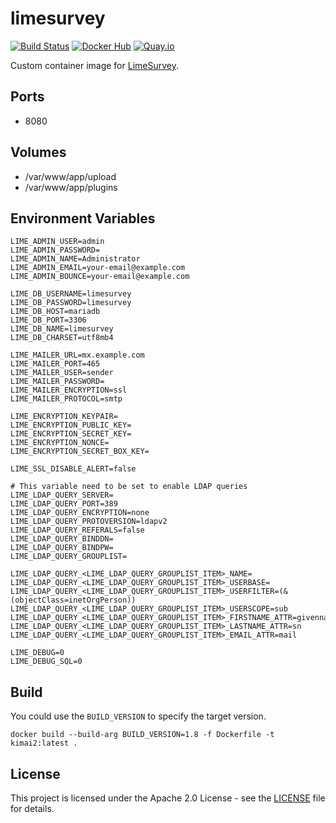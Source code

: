 # limesurvey

[![Build Status](https://drone.owncloud.com/api/badges/owncloud-ops/limesurvey/status.svg)](https://drone.owncloud.com/owncloud-ops/limesurvey)
[![Docker Hub](https://img.shields.io/badge/docker-latest-blue.svg?logo=docker&logoColor=white)](https://hub.docker.com/r/owncloudops/limesurvey)
[![Quay.io](https://img.shields.io/badge/quay-latest-blue.svg?logo=docker&logoColor=white)](https://quay.io/repository/owncloudops/limesurvey)

Custom container image for [LimeSurvey](https://www.limesurvey.org/de/).

## Ports

- 8080

## Volumes

- /var/www/app/upload
- /var/www/app/plugins

## Environment Variables

```Shell
LIME_ADMIN_USER=admin
LIME_ADMIN_PASSWORD=
LIME_ADMIN_NAME=Administrator
LIME_ADMIN_EMAIL=your-email@example.com
LIME_ADMIN_BOUNCE=your-email@example.com

LIME_DB_USERNAME=limesurvey
LIME_DB_PASSWORD=limesurvey
LIME_DB_HOST=mariadb
LIME_DB_PORT=3306
LIME_DB_NAME=limesurvey
LIME_DB_CHARSET=utf8mb4

LIME_MAILER_URL=mx.example.com
LIME_MAILER_PORT=465
LIME_MAILER_USER=sender
LIME_MAILER_PASSWORD=
LIME_MAILER_ENCRYPTION=ssl
LIME_MAILER_PROTOCOL=smtp

LIME_ENCRYPTION_KEYPAIR=
LIME_ENCRYPTION_PUBLIC_KEY=
LIME_ENCRYPTION_SECRET_KEY=
LIME_ENCRYPTION_NONCE=
LIME_ENCRYPTION_SECRET_BOX_KEY=

LIME_SSL_DISABLE_ALERT=false

# This variable need to be set to enable LDAP queries
LIME_LDAP_QUERY_SERVER=
LIME_LDAP_QUERY_PORT=389
LIME_LDAP_QUERY_ENCRYPTION=none
LIME_LDAP_QUERY_PROTOVERSION=ldapv2
LIME_LDAP_QUERY_REFERALS=false
LIME_LDAP_QUERY_BINDDN=
LIME_LDAP_QUERY_BINDPW=
LIME_LDAP_QUERY_GROUPLIST=

LIME_LDAP_QUERY_<LIME_LDAP_QUERY_GROUPLIST_ITEM>_NAME=
LIME_LDAP_QUERY_<LIME_LDAP_QUERY_GROUPLIST_ITEM>_USERBASE=
LIME_LDAP_QUERY_<LIME_LDAP_QUERY_GROUPLIST_ITEM>_USERFILTER=(&(objectClass=inetOrgPerson))
LIME_LDAP_QUERY_<LIME_LDAP_QUERY_GROUPLIST_ITEM>_USERSCOPE=sub
LIME_LDAP_QUERY_<LIME_LDAP_QUERY_GROUPLIST_ITEM>_FIRSTNAME_ATTR=givenname
LIME_LDAP_QUERY_<LIME_LDAP_QUERY_GROUPLIST_ITEM>_LASTNAME_ATTR=sn
LIME_LDAP_QUERY_<LIME_LDAP_QUERY_GROUPLIST_ITEM>_EMAIL_ATTR=mail

LIME_DEBUG=0
LIME_DEBUG_SQL=0
```

## Build

You could use the `BUILD_VERSION` to specify the target version.

```Shell
docker build --build-arg BUILD_VERSION=1.8 -f Dockerfile -t kimai2:latest .
```

## License

This project is licensed under the Apache 2.0 License - see the [LICENSE](https://github.com/owncloud-ops/limesurvey/blob/main/LICENSE) file for details.
